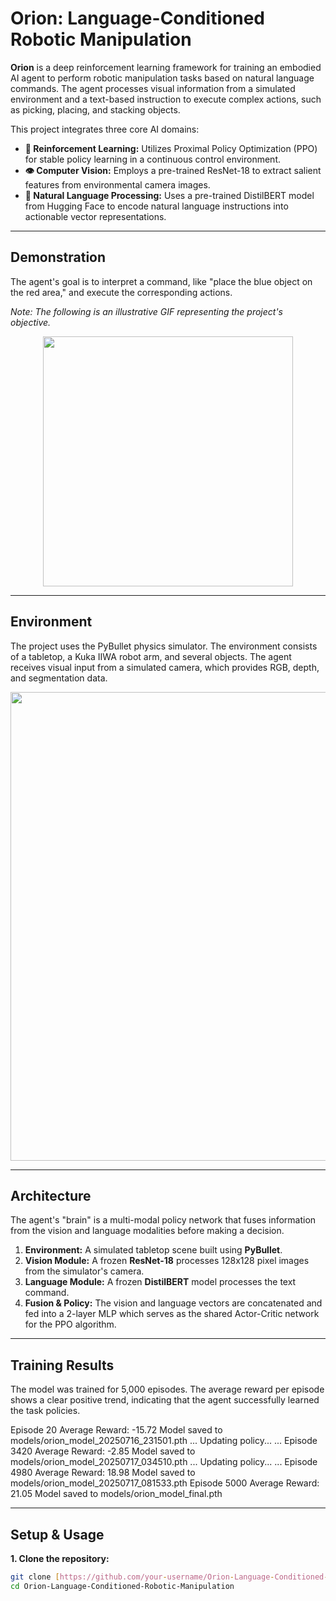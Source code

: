# Orion: Language-Conditioned Robotic Manipulation

**Orion** is a deep reinforcement learning framework for training an embodied AI agent to perform robotic manipulation tasks based on natural language commands. The agent processes visual information from a simulated environment and a text-based instruction to execute complex actions, such as picking, placing, and stacking objects.

This project integrates three core AI domains:
* **🤖 Reinforcement Learning:** Utilizes Proximal Policy Optimization (PPO) for stable policy learning in a continuous control environment.
* **👁️ Computer Vision:** Employs a pre-trained ResNet-18 to extract salient features from environmental camera images.
* **🧠 Natural Language Processing:** Uses a pre-trained DistilBERT model from Hugging Face to encode natural language instructions into actionable vector representations.

---
## Demonstration

The agent's goal is to interpret a command, like "place the blue object on the red area," and execute the corresponding actions.

*Note: The following is an illustrative GIF representing the project's objective.*
<p align="center">
  <img src="assets/demo.gif" width="400">
</p>

---
## Environment

The project uses the PyBullet physics simulator. The environment consists of a tabletop, a Kuka IIWA robot arm, and several objects. The agent receives visual input from a simulated camera, which provides RGB, depth, and segmentation data.

<p align="center">
  <img src="assets/environment_pic.png" width="750">
</p>

---

## Architecture

The agent's "brain" is a multi-modal policy network that fuses information from the vision and language modalities before making a decision.

1.  **Environment:** A simulated tabletop scene built using **PyBullet**.
2.  **Vision Module:** A frozen **ResNet-18** processes 128x128 pixel images from the simulator's camera.
3.  **Language Module:** A frozen **DistilBERT** model processes the text command.
4.  **Fusion & Policy:** The vision and language vectors are concatenated and fed into a 2-layer MLP which serves as the shared Actor-Critic network for the PPO algorithm.

---
## Training Results

The model was trained for 5,000 episodes. The average reward per episode shows a clear positive trend, indicating that the agent successfully learned the task policies.

Episode 20      Average Reward: -15.72
Model saved to models/orion_model_20250716_231501.pth
...
Updating policy...
...
Episode 3420    Average Reward: -2.85
Model saved to models/orion_model_20250717_034510.pth
...
Updating policy...
...
Episode 4980    Average Reward: 18.98
Model saved to models/orion_model_20250717_081533.pth
Episode 5000    Average Reward: 21.05
Model saved to models/orion_model_final.pth

---
## Setup & Usage

**1. Clone the repository:**
```bash
git clone [https://github.com/your-username/Orion-Language-Conditioned-Robotic-Manipulation.git](https://github.com/your-username/Orion-Language-Conditioned-Robotic-Manipulation.git)
cd Orion-Language-Conditioned-Robotic-Manipulation
